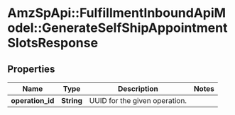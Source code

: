 # AmzSpApi::FulfillmentInboundApiModel::GenerateSelfShipAppointmentSlotsResponse

## Properties
Name | Type | Description | Notes
------------ | ------------- | ------------- | -------------
**operation_id** | **String** | UUID for the given operation. | 

